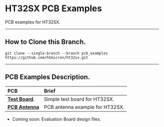 # HT32SX PCB Examples

PCB examples for HT32SX.

<hr>

## How to Clone this Branch.

```
git clone --single-branch --branch pcb_examples https://github.com/htmicron/ht32sx.git 
```
<hr>

## PCB Examples Description.

| PCB        | Brief                                                          |
|:-------------------|:---------------------------------------------------------------|
| [**Test Board**](https://github.com/htmicron/ht32sx/tree/pcb_examples/Test%20Board/certification_board_SMA/Artwork). | Simple test board for HT32SX. |
| [**PCB Antenna**](PCB_Antenna) | PCB antenna example for HT32SX. |

* Coming soon: Evaluation Board design files.
